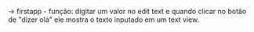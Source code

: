 -> firstapp - função: digitar um valor no edit text e quando clicar no botão de "dizer olá" ele mostra o texto inputado em um text view.
